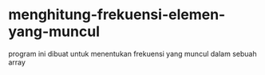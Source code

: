 # menghitung-frekuensi-elemen-yang-muncul
program ini dibuat untuk menentukan frekuensi yang muncul dalam sebuah array

